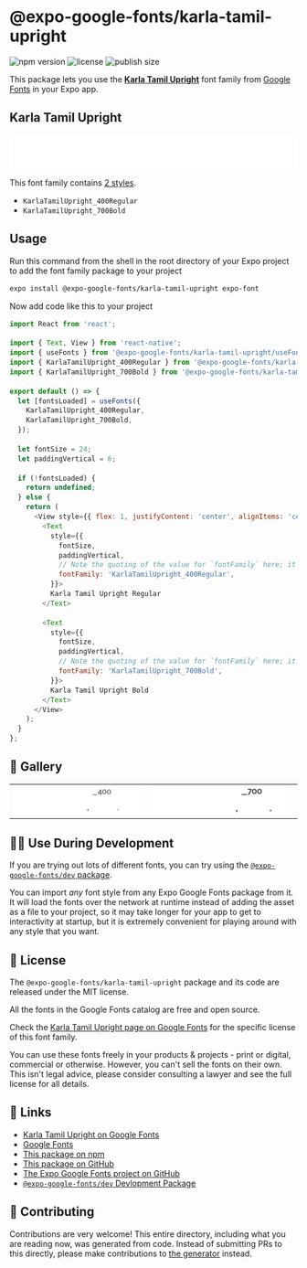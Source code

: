 # @expo-google-fonts/karla-tamil-upright

![npm version](https://flat.badgen.net/npm/v/@expo-google-fonts/karla-tamil-upright)
![license](https://flat.badgen.net/github/license/expo/google-fonts)
![publish size](https://flat.badgen.net/packagephobia/install/@expo-google-fonts/karla-tamil-upright)

This package lets you use the [**Karla Tamil Upright**](https://fonts.google.com/specimen/Karla+Tamil+Upright) font family from [Google Fonts](https://fonts.google.com/) in your Expo app.

## Karla Tamil Upright

![Karla Tamil Upright](./font-family.png)

This font family contains [2 styles](#-gallery).

- `KarlaTamilUpright_400Regular`
- `KarlaTamilUpright_700Bold`

## Usage

Run this command from the shell in the root directory of your Expo project to add the font family package to your project
```sh
expo install @expo-google-fonts/karla-tamil-upright expo-font
```

Now add code like this to your project
```js
import React from 'react';

import { Text, View } from 'react-native';
import { useFonts } from '@expo-google-fonts/karla-tamil-upright/useFonts';
import { KarlaTamilUpright_400Regular } from '@expo-google-fonts/karla-tamil-upright/400Regular';
import { KarlaTamilUpright_700Bold } from '@expo-google-fonts/karla-tamil-upright/700Bold';

export default () => {
  let [fontsLoaded] = useFonts({
    KarlaTamilUpright_400Regular,
    KarlaTamilUpright_700Bold,
  });

  let fontSize = 24;
  let paddingVertical = 6;

  if (!fontsLoaded) {
    return undefined;
  } else {
    return (
      <View style={{ flex: 1, justifyContent: 'center', alignItems: 'center' }}>
        <Text
          style={{
            fontSize,
            paddingVertical,
            // Note the quoting of the value for `fontFamily` here; it expects a string!
            fontFamily: 'KarlaTamilUpright_400Regular',
          }}>
          Karla Tamil Upright Regular
        </Text>

        <Text
          style={{
            fontSize,
            paddingVertical,
            // Note the quoting of the value for `fontFamily` here; it expects a string!
            fontFamily: 'KarlaTamilUpright_700Bold',
          }}>
          Karla Tamil Upright Bold
        </Text>
      </View>
    );
  }
};

```

## 🔡 Gallery


||||
|-|-|-|
|![KarlaTamilUpright_400Regular](.//400Regular/KarlaTamilUpright_400Regular.ttf.png)|![KarlaTamilUpright_700Bold](.//700Bold/KarlaTamilUpright_700Bold.ttf.png)|||


## 👩‍💻 Use During Development

If you are trying out lots of different fonts, you can try using the [`@expo-google-fonts/dev` package](https://github.com/freeboub/google-fonts/tree/master/font-packages/dev#readme).

You can import *any* font style from any Expo Google Fonts package from it. It will load the fonts
over the network at runtime instead of adding the asset as a file to your project, so it may take longer
for your app to get to interactivity at startup, but it is extremely convenient
for playing around with any style that you want.

## 📖 License

The `@expo-google-fonts/karla-tamil-upright` package and its code are released under the MIT license.

All the fonts in the Google Fonts catalog are free and open source.

Check the [Karla Tamil Upright page on Google Fonts](https://fonts.google.com/specimen/Karla+Tamil+Upright) for the specific license of this font family.

You can use these fonts freely in your products & projects - print or digital, commercial or otherwise. However, you can't sell the fonts on their own. This isn't legal advice, please consider consulting a lawyer and see the full license for all details.

## 🔗 Links

- [Karla Tamil Upright on Google Fonts](https://fonts.google.com/specimen/Karla+Tamil+Upright)
- [Google Fonts](https://fonts.google.com/)
- [This package on npm](https://www.npmjs.com/package/@expo-google-fonts/karla-tamil-upright)
- [This package on GitHub](https://github.com/freeboub/google-fonts/tree/master/font-packages/karla-tamil-upright)
- [The Expo Google Fonts project on GitHub](https://github.com/freeboub/google-fonts)
- [`@expo-google-fonts/dev` Devlopment Package](https://github.com/freeboub/google-fonts/tree/master/font-packages/dev)

## 🤝 Contributing

Contributions are very welcome! This entire directory, including what you are reading now, was generated from code. Instead of submitting PRs to this directly, please make contributions to [the generator](https://github.com/freeboub/google-fonts/tree/master/packages/generator) instead.
